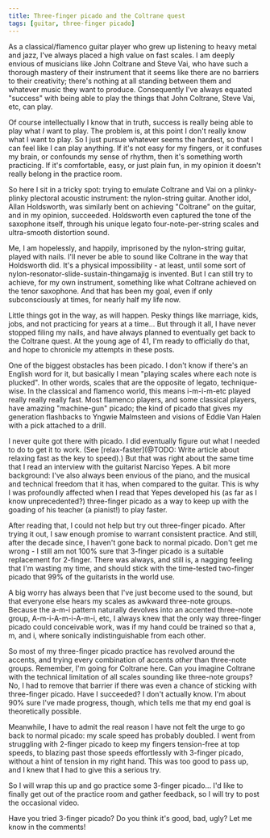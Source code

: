 ```yaml
---
title: Three-finger picado and the Coltrane quest
tags: [guitar, three-finger picado]
---
```

As a classical/flamenco guitar player who grew up listening to heavy metal and jazz, I've always placed a high value on fast scales. I am deeply envious of musicians like John Coltrane and Steve Vai, who have such a thorough mastery of their instrument that it seems like there are no barriers to their creativity; there's nothing at all standing between them and whatever music they want to produce. Consequently I've always equated "success" with being able to play the things that John Coltrane, Steve Vai, etc, can play.

Of course intellectually I know that in truth, success is really being able to play what *I* want to play. The problem is, at this point I don't really know what I want to play. So I just pursue whatever seems the hardest, so that I can feel like I can play anything. If it's not easy for my fingers, or it confuses my brain, or confounds my sense of rhythm, then it's something worth practicing. If it's comfortable, easy, or just plain fun, in my opinion it doesn't really belong in the practice room.

So here I sit in a tricky spot: trying to emulate Coltrane and Vai on a plinky-plinky plectoral acoustic instrument: the nylon-string guitar. Another idol, Allan Holdsworth, was similarly bent on achieving "Coltrane" on the guitar, and in my opinion, succeeded. Holdsworth even captured the tone of the saxophone itself, through his unique legato four-note-per-string scales and ultra-smooth distortion sound.

Me, I am hopelessly, and happily, imprisoned by the nylon-string guitar, played with nails. I'll never be able to sound like Coltrane in the way that Holdsworth did. It's a physical impossibility - at least, until some sort of nylon-resonator-slide-sustain-thingamajig is invented. But I can still try to achieve, for my own instrument, something like what Coltrane achieved on the tenor saxophone. And that has been my goal, even if only subconsciously at times, for nearly half my life now.

Little things got in the way, as will happen. Pesky things like marriage, kids, jobs, and not practicing for years at a time... But through it all, I have never stopped filing my nails, and have always planned to eventually get back to the Coltrane quest. At the young age of 41, I'm ready to officially do that, and hope to chronicle my attempts in these posts.

One of the biggest obstacles has been picado. I don't know if there's an English word for it, but basically I mean "playing scales where each note is plucked". In other words, scales that are the opposite of legato, technique-wise. In the classical and flamenco world, this means i-m-i-m-etc played really really really fast. Most flamenco players, and some classical players, have amazing "machine-gun" picado; the kind of picado that gives my generation flashbacks to Yngwie Malmsteen and visions of Eddie Van Halen with a pick attached to a drill.

I never quite got there with picado. I did eventually figure out what I needed to do to get it to work. (See [relax-faster](@TODO: Write article about relaxing fast as the key to speed).) But that was right about the same time that I read an interview with the guitarist Narciso Yepes. A bit more background: I've also always been envious of the piano, and the musical and technical freedom that it has, when compared to the guitar. This is why I was profoundly affected when I read that Yepes developed his (as far as I know unprecedented?) three-finger picado as a way to keep up with the goading of his teacher (a pianist!) to play faster.

After reading that, I could not help but try out three-finger picado. After trying it out, I saw enough promise to warrant consistent practice. And still, after the decade since, I haven't gone back to normal picado. Don't get me wrong - I still am not 100% sure that 3-finger picado is a suitable replacement for 2-finger. There was always, and still is, a nagging feeling that I'm wasting my time, and should stick with the time-tested two-finger picado that 99% of the guitarists in the world use.

A big worry has always been that I've just become used to the sound, but that everyone else hears my scales as awkward three-note groups. Because the a-m-i pattern naturally devolves into an accented three-note group, A-m-i-A-m-i-A-m-i, etc, I always knew that the only way three-finger picado could conceivable work, was if my hand could be trained so that a, m, and i, where sonically indistinguishable from each other.

So most of my three-finger picado practice has revolved around the accents, and trying every combination of accents *other* than three-note groups. Remember, I'm going for Coltrane here. Can you imagine Coltrane with the technical limitation of all scales sounding like three-note groups? No, I had to remove that barrier if there was even a chance of sticking with three-finger picado. Have I succeeded? I don't actually know. I'm about 90% sure I've made progress, though, which tells me that my end goal is theoretically possible.

Meanwhile, I have to admit the real reason I have not felt the urge to go back to normal picado: my scale speed has probably doubled. I went from struggling with 2-finger picado to keep my fingers tension-free at top speeds, to blazing past those speeds effortlessly with 3-finger picado, without a hint of tension in my right hand. This was too good to pass up, and I knew that I had to give this a serious try.

So I will wrap this up and go practice some 3-finger picado... I'd like to finally get out of the practice room and gather feedback, so I will try to post the occasional video.

Have you tried 3-finger picado? Do you think it's good, bad, ugly? Let me know in the comments!
